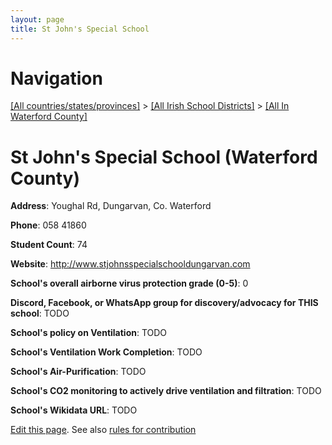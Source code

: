 ```yaml
---
layout: page
title: St John's Special School
---
```

# Navigation

[[All countries/states/provinces]](../../..) > [[All Irish School Districts]](../..) > [[All In Waterford County]](..)

# St John's Special School (Waterford County)

**Address**: Youghal Rd, Dungarvan, Co. Waterford

**Phone**: 058 41860

**Student Count**: 74

**Website**: <http://www.stjohnsspecialschooldungarvan.com>

**School's overall airborne virus protection grade (0-5)**: 0

**Discord, Facebook, or WhatsApp group for discovery/advocacy for THIS school**: TODO

**School's policy on Ventilation**: TODO

**School's Ventilation Work Completion**: TODO

**School's Air-Purification**: TODO

**School's CO2 monitoring to actively drive ventilation and filtration**: TODO

**School's Wikidata URL**: TODO


[Edit this page](https://github.com/ventilate-schools/Ireland/edit/main/./Waterford_County/St_John's_Special_School.md). See also [rules for contribution](../../../contribution-rules/)
